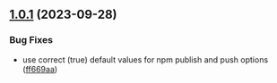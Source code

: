 ## [1.0.1](https://github.com/abelflopes/semantic-release-config-conventional/compare/v1.0.0...v1.0.1) (2023-09-28)


### Bug Fixes

* use correct (true) default values for npm publish and push options ([ff669aa](https://github.com/abelflopes/semantic-release-config-conventional/commit/ff669aa5b61011f8b3e95aceb2881ec4195b4c13))
